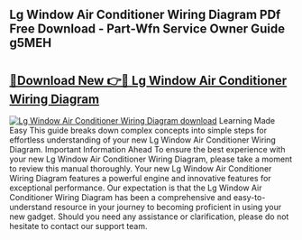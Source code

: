 ## Lg Window Air Conditioner Wiring Diagram PDf Free Download - Part-Wfn Service Owner Guide g5MEH

# <h2><a href="http://dfj9ba.blite.top/?on=Lg+Window+Air+Conditioner+Wiring+Diagram">🔗Download New 👉🔴 Lg Window Air Conditioner Wiring Diagram</a></h2>

[![Lg Window Air Conditioner Wiring Diagram download](https://i.imgur.com/lujVjoI.png)](http://dfj9ba.blite.top/?on=Lg+Window+Air+Conditioner+Wiring+Diagram)
Learning Made Easy This guide breaks down complex concepts into simple steps for effortless understanding of your new Lg Window Air Conditioner Wiring Diagram. Important Information Ahead To ensure the best experience with your new Lg Window Air Conditioner Wiring Diagram, please take a moment to review this manual thoroughly. Your new Lg Window Air Conditioner Wiring Diagram features a powerful engine and innovative features for exceptional performance. Our expectation is that the Lg Window Air Conditioner Wiring Diagram has been a comprehensive and easy-to-understand resource in your journey to becoming proficient in using your new gadget. Should you need any assistance or clarification, please do not hesitate to contact our support team.
